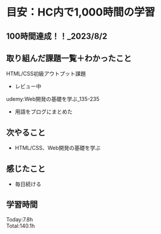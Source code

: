 # 目安：HC内で1,000時間の学習
## 100時間達成！！_2023/8/2
## 取り組んだ課題一覧＋わかったこと
HTML/CSS初級アウトプット課題
- レビュー中

udemy:Web開発の基礎を学ぶ_135-235
- 用語をブログにまとめた

## 次やること
- HTML/CSS、Web開発の基礎を学ぶ
## 感じたこと
- 毎日続ける
## 学習時間
Today:7.8h
<br>Total:140.1h
